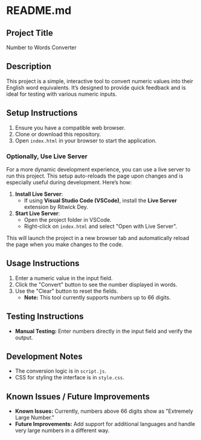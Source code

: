 # README.md

## Project Title

Number to Words Converter

## Description

This project is a simple, interactive tool to convert numeric values into their English word equivalents.
It’s designed to provide quick feedback and is ideal for testing with various numeric inputs.

## Setup Instructions

1. Ensure you have a compatible web browser.
2. Clone or download this repository.
3. Open `index.html` in your browser to start the application.

### Optionally, Use Live Server

For a more dynamic development experience, you can use a live server to run this project. This setup auto-reloads the page upon changes and is especially useful during development. Here’s how:

1. **Install Live Server**:
   - If using **Visual Studio Code (VSCode)**, install the **Live Server** extension by Ritwick Dey.
2. **Start Live Server**:
   - Open the project folder in VSCode.
   - Right-click on `index.html` and select "Open with Live Server".

This will launch the project in a new browser tab and automatically reload the page when you make changes to the code.

## Usage Instructions

1. Enter a numeric value in the input field.
2. Click the "Convert" button to see the number displayed in words.
3. Use the "Clear" button to reset the fields.
   - **Note:** This tool currently supports numbers up to 66 digits.

## Testing Instructions

- **Manual Testing:** Enter numbers directly in the input field and verify the output.


## Development Notes

- The conversion logic is in `script.js`.
- CSS for styling the interface is in `style.css`.

## Known Issues / Future Improvements

- **Known Issues:** Currently, numbers above 66 digits show as "Extremely Large Number."
- **Future Improvements:** Add support for additional languages and handle very large numbers in a different way.
